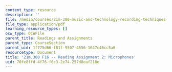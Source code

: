 ```yaml
---
content_type: resource
description: ''
file: /media/courses/21m-380-music-and-technology-recording-techniques-and-audio-production-fall-2016/70fe8ffd4f76f0c32e74257d8eaf218e_MIT21M_380F16_assn_rd02.pdf
file_type: application/pdf
learning_resource_types: []
ocw_type: OCWFile
parent_title: Readings and Assignments
parent_type: CourseSection
parent_uid: 1f775d66-f81f-9507-4556-1647c46cc5a6
resourcetype: Document
title: '21m.380 F16 -- Reading Assignment 2: Microphones'
uid: 70fe8ffd-4f76-f0c3-2e74-257d8eaf218e
---
```

